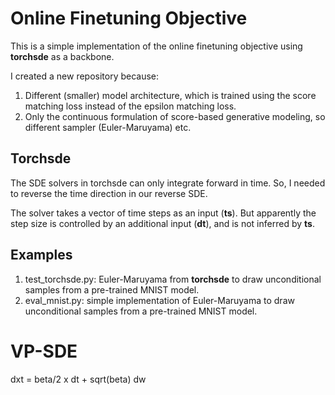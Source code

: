 # Online Finetuning Objective 

This is a simple implementation of the online finetuning objective using **torchsde** as a backbone. 

I created a new repository because:

1. Different (smaller) model architecture, which is trained using the score matching loss instead of the epsilon matching loss. 
2. Only the continuous formulation of score-based generative modeling, so different sampler (Euler-Maruyama) etc. 

## Torchsde 

The SDE solvers in torchsde can only integrate forward in time. So, I needed to reverse the time direction in our reverse SDE. 

The solver takes a vector of time steps as an input (**ts**). But apparently the step size is controlled by an additional input (**dt**), and is not inferred by **ts**.

## Examples 

1. test_torchsde.py: Euler-Maruyama from **torchsde** to draw unconditional samples from a pre-trained MNIST model.
2. eval_mnist.py: simple implementation of Euler-Maruyama to draw unconditional samples from a pre-trained MNIST model.


# VP-SDE 

dxt = beta/2 x dt + sqrt(beta) dw